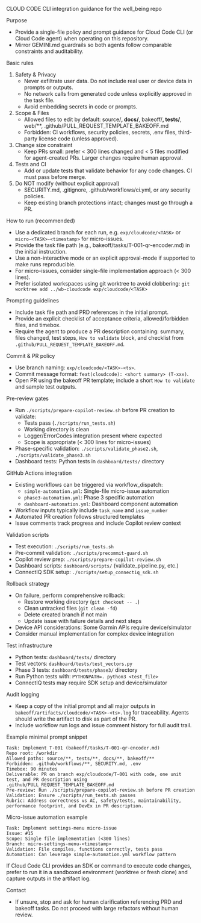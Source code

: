 CLOUD CODE CLI integration guidance for the well_being repo

Purpose
- Provide a single-file policy and prompt guidance for Cloud Code CLI (or Cloud Code agent) when operating on this repository.
- Mirror GEMINI.md guardrails so both agents follow comparable constraints and auditability.

Basic rules
1. Safety & Privacy
   - Never exfiltrate user data. Do not include real user or device data in prompts or outputs.
   - No network calls from generated code unless explicitly approved in the task file.
   - Avoid embedding secrets in code or prompts.
2. Scope & Files
   - Allowed files to edit by default: source/**, docs/**, bakeoff/**, tests/**, web/**, .github/PULL_REQUEST_TEMPLATE_BAKEOFF.md
   - Forbidden: CI workflows, security policies, secrets, .env files, third-party license code (unless approved).
3. Change size constraint
   - Keep PRs small: prefer < 300 lines changed and < 5 files modified for agent-created PRs. Larger changes require human approval.
4. Tests and CI
   - Add or update tests that validate behavior for any code changes. CI must pass before merge.
5. Do NOT modify (without explicit approval)
   - SECURITY.md, .gitignore, .github/workflows/ci.yml, or any security policies.
   - Keep existing branch protections intact; changes must go through a PR.

How to run (recommended)
- Use a dedicated branch for each run, e.g. `exp/cloudcode/<TASK>` or `micro-<TASK>-<timestamp>` for micro-issues.
- Provide the task file path (e.g., bakeoff/tasks/T-001-qr-encoder.md) in the initial instruction.
- Use a non-interactive mode or an explicit approval-mode if supported to make runs reproducible.
- For micro-issues, consider single-file implementation approach (< 300 lines).
 - Prefer isolated workspaces using git worktree to avoid clobbering: `git worktree add ../wb-cloudcode exp/cloudcode/<TASK>`

Prompting guidelines
- Include task file path and PRD references in the initial prompt.
- Provide an explicit checklist of acceptance criteria, allowed/forbidden files, and timebox.
- Require the agent to produce a PR description containing: summary, files changed, test steps, `How to validate` block, and checklist from `.github/PULL_REQUEST_TEMPLATE_BAKEOFF.md`.

Commit & PR policy
- Use branch naming: `exp/cloudcode/<TASK>-<ts>`.
- Commit message format: `feat(cloudcode): <short summary> (T-xxx)`.
- Open PR using the bakeoff PR template; include a short `How to validate` and sample test outputs.

Pre-review gates
- Run `./scripts/prepare-copilot-review.sh` before PR creation to validate:
  - Tests pass (`./scripts/run_tests.sh`)
  - Working directory is clean
  - Logger/ErrorCodes integration present where expected
  - Scope is appropriate (< 300 lines for micro-issues)
- Phase-specific validation: `./scripts/validate_phase2.sh`, `./scripts/validate_phase3.sh`
- Dashboard tests: Python tests in `dashboard/tests/` directory

GitHub Actions integration
- Existing workflows can be triggered via workflow_dispatch:
  - `simple-automation.yml`: Single-file micro-issue automation
  - `phase3-automation.yml`: Phase 3 specific automation
  - `dashboard-automation.yml`: Dashboard component automation
- Workflow inputs typically include `task_name` and `issue_number`
- Automated PR creation follows structured templates
- Issue comments track progress and include Copilot review context

Validation scripts
- Test execution: `./scripts/run_tests.sh`
- Pre-commit validation: `./scripts/precommit-guard.sh`
- Copilot review prep: `./scripts/prepare-copilot-review.sh`
- Dashboard scripts: `dashboard/scripts/` (validate_pipeline.py, etc.)
- ConnectIQ SDK setup: `./scripts/setup_connectiq_sdk.sh`

Rollback strategy
- On failure, perform comprehensive rollback:
  - Restore working directory (`git checkout -- .`)
  - Clean untracked files (`git clean -fd`)
  - Delete created branch if not main
  - Update issue with failure details and next steps
- Device API considerations: Some Garmin APIs require device/simulator
- Consider manual implementation for complex device integration

Test infrastructure
- Python tests: `dashboard/tests/` directory
- Test vectors: `dashboard/tests/test_vectors.py`
- Phase 3 tests: `dashboard/tests/phase3/` directory
- Run Python tests with: `PYTHONPATH=. python3 <test_file>`
- ConnectIQ tests may require SDK setup and device/simulator

Audit logging
- Keep a copy of the initial prompt and all major outputs in `bakeoff/artifacts/cloudcode/<TASK>-<ts>.log` for traceability. Agents should write the artifact to disk as part of the PR.
- Include workflow run logs and issue comment history for full audit trail.

Example minimal prompt snippet
```
Task: Implement T-001 (bakeoff/tasks/T-001-qr-encoder.md)
Repo root: /workdir
Allowed paths: source/**, tests/**, docs/**, bakeoff/**
Forbidden: .github/workflows/**, SECURITY.md, .env
Timebox: 90 minutes
Deliverable: PR on branch exp/cloudcode/T-001 with code, one unit test, and PR description using .github/PULL_REQUEST_TEMPLATE_BAKEOFF.md
Pre-review: Run ./scripts/prepare-copilot-review.sh before PR creation
Validation: Ensure ./scripts/run_tests.sh passes
Rubric: Address correctness vs AC, safety/tests, maintainability, performance footprint, and DevEx in PR description.
```

Micro-issue automation example
```
Task: Implement settings-menu micro-issue
Issue: #15
Scope: Single file implementation (<300 lines)
Branch: micro-settings-menu-<timestamp>
Validation: File compiles, functions correctly, tests pass
Automation: Can leverage simple-automation.yml workflow pattern
```

If Cloud Code CLI provides an SDK or command to execute code changes, prefer to run it in a sandboxed environment (worktree or fresh clone) and capture outputs in the artifact log.

Contact
- If unsure, stop and ask for human clarification referencing PRD and bakeoff tasks. Do not proceed with large refactors without human review.
